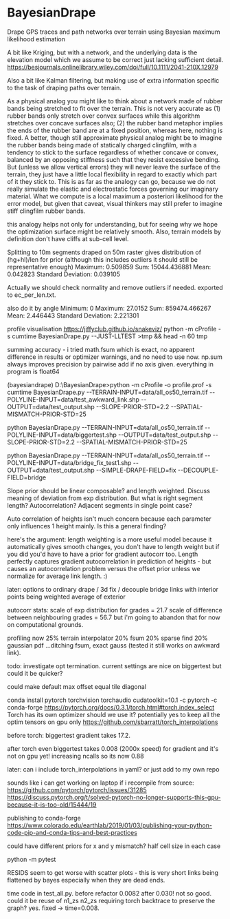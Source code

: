 # BayesianDrape
Drape GPS traces and path networks over terrain using Bayesian maximum likelihood estimation

A bit like Kriging, but with a network, and the underlying data is the elevation model which we assume to be correct just lacking sufficient detail.
https://besjournals.onlinelibrary.wiley.com/doi/full/10.1111/2041-210X.12979

Also a bit like Kalman filtering, but making use of extra information specific to the task of draping paths over terrain.

As a physical analog you might like to think about a network made of rubber bands being stretched to fit over the terrain. This is not very accurate as (1) rubber bands only stretch over convex surfaces while this algorithm stretches over concave surfaces also; (2) the rubber band metaphor implies the ends of the rubber band are at a fixed position, whereas here, nothing is fixed. A better, though still approximate physical analog might be to imagine the rubber bands being made of statically charged clingfilm, with a tendency to stick to the surface regardless of whether concave or convex, balanced by an opposing stiffness such that they resist excessive bending. But (unless we allow vertical errors) they will never leave the surface of the terrain, they just have a little local flexibility in regard to exactly which part of it they stick to. This is as far as the analogy can go, because we do not really simulate the elastic and electrostatic forces governing our imaginary material. What we compute is a local maximum a posteriori likelihood for the error model, but given that caveat, visual thinkers may still prefer to imagine stiff clingfilm rubber bands.

this analogy helps not only for understanding, but for seeing why we hope the optimization surface might be relatively smooth. Also, terrain models by definition don't have cliffs at sub-cell level.

Splitting to 10m segments draped on 50m raster gives distribution of (hg+hl)/len for prior (although this includes outliers it should still be representative enough)
Maximum:	0.509859
Sum:	15044.436881
Mean:	0.042823
Standard Deviation:	0.039105

Actually we should check normality and remove outliers if needed. exported to ec_per_len.txt.

also do it by angle
Minimum:	0
Maximum:	27.0152
Sum:	859474.466267
Mean:	2.446443
Standard Deviation:	2.221301


profile visualisation
https://jiffyclub.github.io/snakeviz/
python -m cProfile -s cumtime BayesianDrape.py  --JUST-LLTEST >tmp && head -n 60 tmp

summing accuracy - i tried math.fsum which is exact, no apparent difference in results or optimizer warnings, and no need to use now. np.sum always improves precision by pairwise add if no axis given. everything in program is float64

(bayesiandrape) D:\BayesianDrape>python -m cProfile -o profile.prof -s cumtime BayesianDrape.py --TERRAIN-INPUT=data/all_os50_terrain.tif --POLYLINE-INPUT=data/test_awkward_link.shp --OUTPUT=data/test_output.shp --SLOPE-PRIOR-STD=2.2 --SPATIAL-MISMATCH-PRIOR-STD=25

python BayesianDrape.py --TERRAIN-INPUT=data/all_os50_terrain.tif --POLYLINE-INPUT=data/biggertest.shp --OUTPUT=data/test_output.shp --SLOPE-PRIOR-STD=2.2 --SPATIAL-MISMATCH-PRIOR-STD=25

python BayesianDrape.py --TERRAIN-INPUT=data/all_os50_terrain.tif --POLYLINE-INPUT=data/bridge_fix_test1.shp --OUTPUT=data/test_output.shp --SIMPLE-DRAPE-FIELD=fix --DECOUPLE-FIELD=bridge

Slope prior should be linear composable?  and length weighted. Discuss meaning of deviation from exp distribution. But what is right segment length? Autocorrelation? Adjacent segments in single point case?

Auto correlation of heights isn't much concern because each parameter only influences 1 height mainly. Is this a general finding?

here's the argument: length weighting is a more useful model because it automatically gives smooth changes, you don't have to length weight but if you did you'd have to have a prior for gradient autocorr too. Length perfectly captures gradient autocorrelation in prediction of heights - but causes an autocorrelation problem versus the offset prior unless we normalize for average link length. :)


later: options to ordinary drape / 3d fix / decouple bridge links with interior points being weighted average of exterior

autocorr stats:
scale of exp distribution for grades = 21.7
scale of difference between neighbouring grades = 56.7
but i'm going to abandon that for now on computational grounds.


profiling now
25% terrain interpolator
20% fsum
20% sparse find
20% gaussian pdf
...ditching fsum, exact gauss (tested it still works on awkward link). 

todo: investigate opt termination. current settings are nice on biggertest but could it be quicker?


could make default max offset equal tile diagonal

conda install pytorch torchvision torchaudio cudatoolkit=10.1 -c pytorch -c conda-forge
https://pytorch.org/docs/0.3.1/torch.html#torch.index_select
Torch has its own optimizer should we use it? potentially yes to keep all the optim tensors on gpu only
https://github.com/sbarratt/torch_interpolations

before torch: biggertest gradient takes 17.2. 

after torch even biggertest takes 0.008 (2000x speed) for gradient and it's not on gpu yet! increasing ncalls so its now 0.88

later: can i include torch_interpolations in yaml? or just add to my own repo

sounds like i can get working on laptop if i recompile from source:
https://github.com/pytorch/pytorch/issues/31285
https://discuss.pytorch.org/t/solved-pytorch-no-longer-supports-this-gpu-because-it-is-too-old/15444/19


publishing to conda-forge
https://www.colorado.edu/earthlab/2019/01/03/publishing-your-python-code-pip-and-conda-tips-and-best-practices

could have different priors for x and y mismatch? half cell size in each case

python -m pytest

RESIDS seem to get worse with scatter plots - this is very short links being flattened by bayes especially when they are dead ends.

time code in test_all.py. before refactor 0.0082
after 0.030! not so good. could it be reuse of n1_zs n2_zs requiring torch backtrace to preserve the graph? yes. fixed -> time=0.008. 